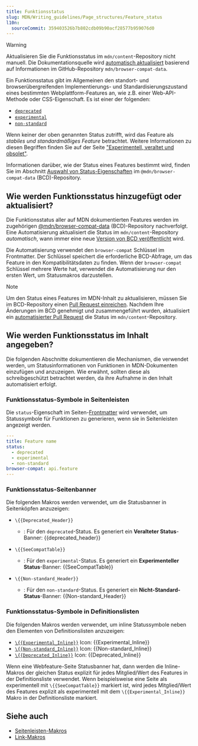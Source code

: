 ```yaml
---
title: Funktionsstatus
slug: MDN/Writing_guidelines/Page_structures/Feature_status
l10n:
  sourceCommit: 359403526b7b802cdb09b90acf28577b959076d0
---
```


> [!WARNING]
> Aktualisieren Sie die Funktionsstatus im `mdn/content`-Repository nicht manuell.
> Die Dokumentationsquelle wird [automatisch aktualisiert](#how_feature_statuses_are_added_or_updated) basierend auf Informationen im GitHub-Repository `mdn/browser-compat-data`.

Ein Funktionsstatus gibt im Allgemeinen den standort- und browserübergreifenden Implementierungs- und Standardisierungszustand eines bestimmten Webplattform-Features an, wie z.B. einer Web-API-Methode oder CSS-Eigenschaft.
Es ist einer der folgenden:

- [`deprecated`](https://github.com/mdn/browser-compat-data/blob/main/docs/data-guidelines/index.md#setting-deprecated)
- [`experimental`](https://github.com/mdn/browser-compat-data/blob/main/docs/data-guidelines/index.md#setting-experimental)
- [`non-standard`](https://github.com/mdn/browser-compat-data/blob/main/schemas/compat-data-schema.md#status-information)

Wenn keiner der oben genannten Status zutrifft, wird das Feature als _stabiles und standardmäßiges Feature_ betrachtet.
Weitere Informationen zu diesen Begriffen finden Sie auf der Seite ["Experimentell, veraltet und obsolet"](/de/docs/MDN/Writing_guidelines/Experimental_deprecated_obsolete).

Informationen darüber, wie der Status eines Features bestimmt wird, finden Sie im Abschnitt [Auswahl von Status-Eigenschaften](https://github.com/mdn/browser-compat-data/blob/main/docs/data-guidelines/index.md#choosing-status-properties) im `@mdn/browser-compat-data` (BCD)-Repository.

## Wie werden Funktionsstatus hinzugefügt oder aktualisiert?

Die Funktionsstatus aller auf MDN dokumentierten Features werden im zugehörigen [@mdn/browser-compat-data](https://github.com/mdn/browser-compat-data) (BCD)-Repository nachverfolgt. Eine Automatisierung aktualisiert die Status im `mdn/content`-Repository _automatisch_, wann immer eine neue [Version von BCD veröffentlicht](https://github.com/mdn/browser-compat-data/releases) wird.

Die Automatisierung verwendet den `browser-compat` Schlüssel im Frontmatter. Der Schlüssel speichert die erforderliche BCD-Abfrage, um das Feature in den Kompatibilitätsdaten zu finden. Wenn der `browser-compat` Schlüssel mehrere Werte hat, verwendet die Automatisierung nur den ersten Wert, um Statusmakros darzustellen.

> [!NOTE]
> Um den Status eines Features im MDN-Inhalt zu aktualisieren, müssen Sie im BCD-Repository einen [Pull Request einreichen](https://github.com/mdn/browser-compat-data/blob/main/docs/contributing.md#updating-the-compat-data). Nachdem Ihre Änderungen im BCD genehmigt und zusammengeführt wurden, aktualisiert ein [automatisierter Pull Request](https://github.com/search?q=repo%3Amdn%2Fcontent+Synchronize+with+BCD&type=pullrequests) die Status im `mdn/content`-Repository.

## Wie werden Funktionsstatus im Inhalt angegeben?

Die folgenden Abschnitte dokumentieren die Mechanismen, die verwendet werden, um Statusinformationen von Funktionen in MDN-Dokumenten einzufügen und anzuzeigen. Wie erwähnt, sollten diese als schreibgeschützt betrachtet werden, da ihre Aufnahme in den Inhalt automatisiert erfolgt.

### Funktionsstatus-Symbole in Seitenleisten

Die `status`-Eigenschaft im Seiten-[Frontmatter](/de/docs/MDN/Writing_guidelines/Page_structures/Page_types/CSS_function_page_template#sect1) wird verwendet, um Statussymbole für Funktionen zu generieren, wenn sie in Seitenleisten angezeigt werden.

```yml
---
title: Feature name
status:
  - deprecated
  - experimental
  - non-standard
browser-compat: api.feature
---
```

### Funktionsstatus-Seitenbanner

Die folgenden Makros werden verwendet, um die Statusbanner in Seitenköpfen anzuzeigen:

- `\{{Deprecated_Header}}`

  - : Für den `deprecated`-Status. Es generiert ein **Veralteter Status**-Banner:
    {{deprecated_header}}

- `\{{SeeCompatTable}}`

  - : Für den `experimental`-Status. Es generiert ein **Experimenteller Status**-Banner:
    {{SeeCompatTable}}

- `\{{Non-standard_Header}}`

  - : Für den `non-standard`-Status. Es generiert ein **Nicht-Standard-Status**-Banner:
    {{Non-standard_Header}}

### Funktionsstatus-Symbole in Definitionslisten

Die folgenden Makros werden verwendet, um inline Statussymbole neben den Elementen von Definitionslisten anzuzeigen:

- [`\{{Experimental_Inline}}`](https://github.com/mdn/rari/blob/main/crates/rari-doc/src/templ/templs/badges.rs) Icon: {{Experimental_Inline}}
- [`\{{Non-standard_Inline}}`](https://github.com/mdn/rari/blob/main/crates/rari-doc/src/templ/templs/badges.rs) Icon: {{Non-standard_Inline}}
- [`\{{Deprecated_Inline}}`](https://github.com/mdn/rari/blob/main/crates/rari-doc/src/templ/templs/badges.rs) Icon: {{Deprecated_Inline}}

Wenn eine Webfeature-Seite Statusbanner hat, dann werden die Inline-Makros der gleichen Status explizit für jedes Mitglied/Wert des Features in der Definitionsliste verwendet.
Wenn beispielsweise eine Seite als experimentell mit `\{{SeeCompatTable}}` markiert ist, wird jedes Mitglied/Wert des Features explizit als experimentell mit dem `\{{Experimental_Inline}}` Makro in der Definitionsliste markiert.

## Siehe auch

- [Seitenleisten-Makros](/de/docs/MDN/Writing_guidelines/Page_structures/Sidebars)
- [Link-Makros](/de/docs/MDN/Writing_guidelines/Page_structures/Links)
